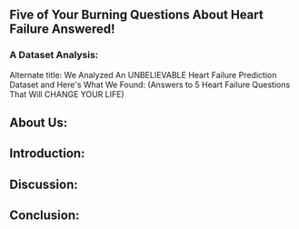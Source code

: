 ## Five of Your Burning Questions About Heart Failure Answered! 
### A Dataset Analysis:

Alternate title: We Analyzed An UNBELIEVABLE Heart Failure Prediction Dataset and Here's What We Found: (Answers to 5 Heart Failure Questions That Will CHANGE YOUR LIFE)

## About Us:


## Introduction:


## Discussion:


## Conclusion: